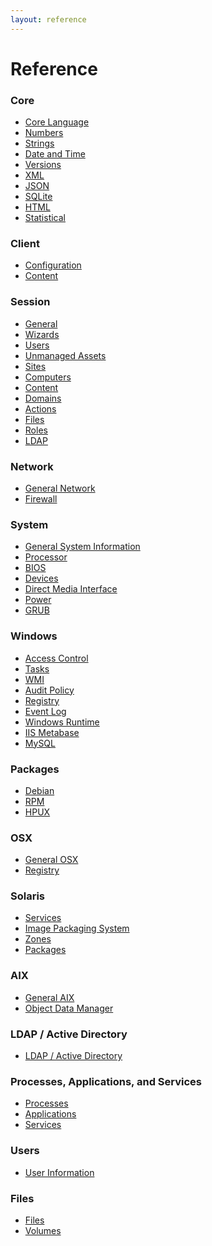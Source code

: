 ```yaml
---
layout: reference
---
```


# Reference

### Core

* <a href="/reference/core/language.html">Core Language</a>
* <a href="/reference/core/numbers.html">Numbers</a>
* <a href="/reference/core/strings.html">Strings</a>
* <a href="/reference/core/date-and-time.html">Date and Time</a>
* <a href="/reference/core/versions.html">Versions</a>
* <a href="/reference/core/xml.html">XML</a>
* <a href="/reference/core/json.html">JSON</a>
* <a href="/reference/core/sqlite.html">SQLite</a>
* <a href="/reference/core/html.html">HTML</a>
* <a href="/reference/core/statistical.html">Statistical</a>

### Client

* <a href="/reference/client/configuration.html">Configuration</a>
* <a href="/reference/client/content.html">Content</a>

### Session

* <a href="/reference/session/general.html">General</a>
* <a href="/reference/session/wizards.html">Wizards</a>
* <a href="/reference/session/users.html">Users</a>
* <a href="/reference/session/unmanaged-assets.html">Unmanaged Assets</a>
* <a href="/reference/session/sites.html">Sites</a>
* <a href="/reference/session/computers.html">Computers</a>
* <a href="/reference/session/content.html">Content</a>
* <a href="/reference/session/domains.html">Domains</a>
* <a href="/reference/session/actions.html">Actions</a>
* <a href="/reference/session/files.html">Files</a>
* <a href="/reference/session/roles.html">Roles</a>
* <a href="/reference/session/ldap.html">LDAP</a>

### Network

* <a href="/reference/network/general.html">General Network</a>
* <a href="/reference/network/firewall.html">Firewall</a>

### System

* <a href="/reference/system/general.html">General System Information</a>
* <a href="/reference/system/processor.html">Processor</a>
* <a href="/reference/system/bios.html">BIOS</a>
* <a href="/reference/system/devices.html">Devices</a>
* <a href="/reference/system/direct-media-interface.html">Direct Media Interface</a>
* <a href="/reference/system/power.html">Power</a>
* <a href="/reference/system/grub.html">GRUB</a>

### Windows

* <a href="/reference/windows/access-control.html">Access Control</a>
* <a href="/reference/windows/tasks.html">Tasks</a>
* <a href="/reference/windows/wmi.html">WMI</a>
* <a href="/reference/windows/audit-policy.html">Audit Policy</a>
* <a href="/reference/windows/registry.html">Registry</a>
* <a href="/reference/windows/event-log.html">Event Log</a>
* <a href="/reference/windows/winrt.html">Windows Runtime</a>
* <a href="/reference/windows/metabase.html">IIS Metabase</a>
* <a href="/reference/windows/mysql.html">MySQL</a>

### Packages

* <a href="/reference/packages/debian.html">Debian</a>
* <a href="/reference/packages/rpm.html">RPM</a>
* <a href="/reference/packages/hpux.html">HPUX</a>

### OSX

* <a href="/reference/osx/general.html">General OSX</a>
* <a href="/reference/osx/registry.html">Registry</a>

### Solaris

* <a href="/reference/solaris/service-management-facility.html">Services</a>
* <a href="/reference/solaris/image-packaging-system.html">Image Packaging System</a>
* <a href="/reference/solaris/zones.html">Zones</a>
* <a href="/reference/solaris/package.html">Packages</a>

### AIX

* <a href="/reference/aix/general.html">General AIX</a>
* <a href="/reference/aix/object-data-manager.html">Object Data Manager</a>

### LDAP / Active Directory

* <a href="/reference/ldap-active-directory/general.html">LDAP / Active Directory</a>

### Processes, Applications, and Services

* <a href="/reference/processes/processes.html">Processes</a>
* <a href="/reference/processes/applications.html">Applications</a>
* <a href="/reference/processes/services.html">Services</a>

### Users

* <a href="/reference/users/general.html">User Information</a>

### Files

* <a href="/reference/files/files.html">Files</a>
* <a href="/reference/files/volumes.html">Volumes</a>

